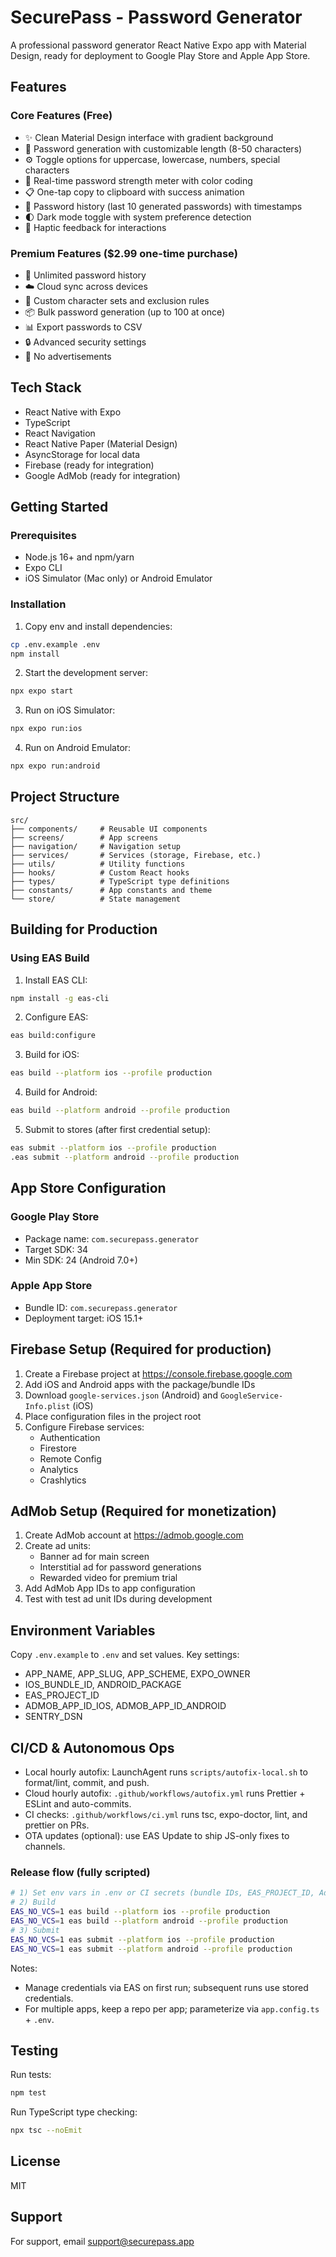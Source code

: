 # SecurePass - Password Generator

A professional password generator React Native Expo app with Material Design, ready for deployment to Google Play Store and Apple App Store.

## Features

### Core Features (Free)

- ✨ Clean Material Design interface with gradient background
- 🔐 Password generation with customizable length (8-50 characters)
- ⚙️ Toggle options for uppercase, lowercase, numbers, special characters
- 💪 Real-time password strength meter with color coding
- 📋 One-tap copy to clipboard with success animation
- 📜 Password history (last 10 generated passwords) with timestamps
- 🌓 Dark mode toggle with system preference detection
- 📳 Haptic feedback for interactions

### Premium Features ($2.99 one-time purchase)

- 📜 Unlimited password history
- ☁️ Cloud sync across devices
- 🎯 Custom character sets and exclusion rules
- 📦 Bulk password generation (up to 100 at once)
- 📊 Export passwords to CSV
- 🔒 Advanced security settings
- 🚫 No advertisements

## Tech Stack

- React Native with Expo
- TypeScript
- React Navigation
- React Native Paper (Material Design)
- AsyncStorage for local data
- Firebase (ready for integration)
- Google AdMob (ready for integration)

## Getting Started

### Prerequisites

- Node.js 16+ and npm/yarn
- Expo CLI
- iOS Simulator (Mac only) or Android Emulator

### Installation

1. Copy env and install dependencies:

```bash
cp .env.example .env
npm install
```

2. Start the development server:

```bash
npx expo start
```

3. Run on iOS Simulator:

```bash
npx expo run:ios
```

4. Run on Android Emulator:

```bash
npx expo run:android
```

## Project Structure

```
src/
├── components/     # Reusable UI components
├── screens/        # App screens
├── navigation/     # Navigation setup
├── services/       # Services (storage, Firebase, etc.)
├── utils/          # Utility functions
├── hooks/          # Custom React hooks
├── types/          # TypeScript type definitions
├── constants/      # App constants and theme
└── store/          # State management
```

## Building for Production

### Using EAS Build

1. Install EAS CLI:

```bash
npm install -g eas-cli
```

2. Configure EAS:

```bash
eas build:configure
```

3. Build for iOS:

```bash
eas build --platform ios --profile production
```

4. Build for Android:

```bash
eas build --platform android --profile production
```

5. Submit to stores (after first credential setup):

```bash
eas submit --platform ios --profile production
.eas submit --platform android --profile production
```

## App Store Configuration

### Google Play Store

- Package name: `com.securepass.generator`
- Target SDK: 34
- Min SDK: 24 (Android 7.0+)

### Apple App Store

- Bundle ID: `com.securepass.generator`
- Deployment target: iOS 15.1+

## Firebase Setup (Required for production)

1. Create a Firebase project at https://console.firebase.google.com
2. Add iOS and Android apps with the package/bundle IDs
3. Download `google-services.json` (Android) and `GoogleService-Info.plist` (iOS)
4. Place configuration files in the project root
5. Configure Firebase services:
   - Authentication
   - Firestore
   - Remote Config
   - Analytics
   - Crashlytics

## AdMob Setup (Required for monetization)

1. Create AdMob account at https://admob.google.com
2. Create ad units:
   - Banner ad for main screen
   - Interstitial ad for password generations
   - Rewarded video for premium trial
3. Add AdMob App IDs to app configuration
4. Test with test ad unit IDs during development

## Environment Variables

Copy `.env.example` to `.env` and set values. Key settings:

- APP_NAME, APP_SLUG, APP_SCHEME, EXPO_OWNER
- IOS_BUNDLE_ID, ANDROID_PACKAGE
- EAS_PROJECT_ID
- ADMOB_APP_ID_IOS, ADMOB_APP_ID_ANDROID
- SENTRY_DSN

## CI/CD & Autonomous Ops

- Local hourly autofix: LaunchAgent runs `scripts/autofix-local.sh` to format/lint, commit, and push.
- Cloud hourly autofix: `.github/workflows/autofix.yml` runs Prettier + ESLint and auto-commits.
- CI checks: `.github/workflows/ci.yml` runs tsc, expo-doctor, lint, and prettier on PRs.
- OTA updates (optional): use EAS Update to ship JS-only fixes to channels.

### Release flow (fully scripted)

```bash
# 1) Set env vars in .env or CI secrets (bundle IDs, EAS_PROJECT_ID, AdMob, Sentry)
# 2) Build
EAS_NO_VCS=1 eas build --platform ios --profile production
EAS_NO_VCS=1 eas build --platform android --profile production
# 3) Submit
EAS_NO_VCS=1 eas submit --platform ios --profile production
EAS_NO_VCS=1 eas submit --platform android --profile production
```

Notes:
- Manage credentials via EAS on first run; subsequent runs use stored credentials.
- For multiple apps, keep a repo per app; parameterize via `app.config.ts` + `.env`.

## Testing

Run tests:

```bash
npm test
```

Run TypeScript type checking:

```bash
npx tsc --noEmit
```

## License

MIT

## Support

For support, email support@securepass.app
